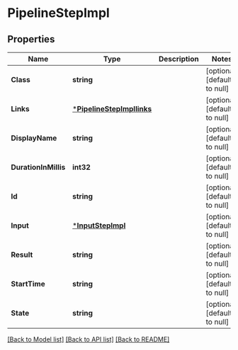 # PipelineStepImpl

## Properties
Name | Type | Description | Notes
------------ | ------------- | ------------- | -------------
**Class** | **string** |  | [optional] [default to null]
**Links** | [***PipelineStepImpllinks**](PipelineStepImpllinks.md) |  | [optional] [default to null]
**DisplayName** | **string** |  | [optional] [default to null]
**DurationInMillis** | **int32** |  | [optional] [default to null]
**Id** | **string** |  | [optional] [default to null]
**Input** | [***InputStepImpl**](InputStepImpl.md) |  | [optional] [default to null]
**Result** | **string** |  | [optional] [default to null]
**StartTime** | **string** |  | [optional] [default to null]
**State** | **string** |  | [optional] [default to null]

[[Back to Model list]](../README.md#documentation-for-models) [[Back to API list]](../README.md#documentation-for-api-endpoints) [[Back to README]](../README.md)



